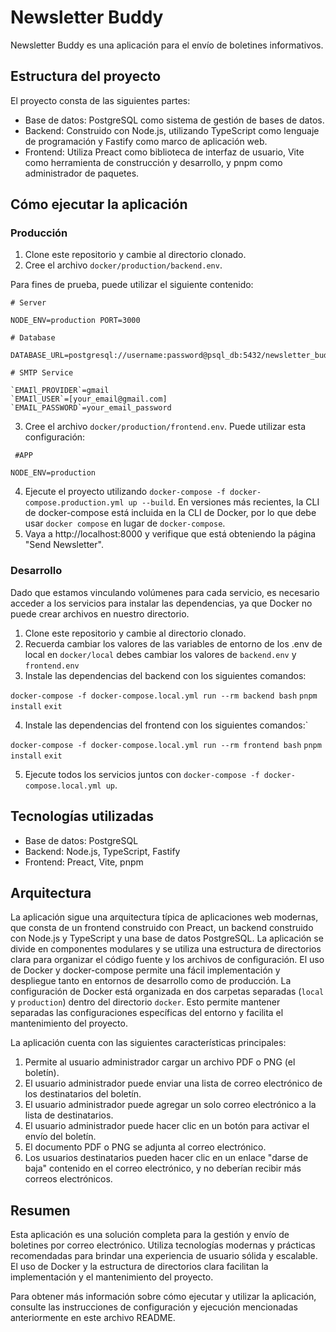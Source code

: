 
# Newsletter Buddy

Newsletter Buddy es una aplicación para el envío de boletines informativos. 

## Estructura del proyecto

El proyecto consta de las siguientes partes:

-   Base de datos: PostgreSQL como sistema de gestión de bases de datos.
-   Backend: Construido con Node.js, utilizando TypeScript como lenguaje de programación y Fastify como marco de aplicación web.
-   Frontend: Utiliza Preact como biblioteca de interfaz de usuario, Vite como herramienta de construcción y desarrollo, y pnpm como administrador de paquetes.


 ## Cómo ejecutar la aplicación

### Producción

1. Clone este repositorio y cambie al directorio clonado.
2. Cree el archivo `docker/production/backend.env`. 

Para fines de prueba, puede utilizar el siguiente contenido:
```
# Server

NODE_ENV=production PORT=3000

# Database

DATABASE_URL=postgresql://username:password@psql_db:5432/newsletter_buddy

# SMTP Service

`EMAIl_PROVIDER`=gmail
`EMAIl_USER`=[your_email@gmail.com]
`EMAIL_PASSWORD`=your_email_password
```
3. Cree el archivo `docker/production/frontend.env`. Puede utilizar esta configuración:

```
 #APP

NODE_ENV=production
```


 4. Ejecute el proyecto utilizando `docker-compose -f docker-compose.production.yml up --build`. En versiones más recientes, la CLI de docker-compose está incluida en la CLI de Docker, por lo que debe usar `docker compose` en lugar de `docker-compose`.
5. Vaya a http://localhost:8000 y verifique que está obteniendo la página "Send Newsletter".

### Desarrollo

Dado que estamos vinculando volúmenes para cada servicio, es necesario acceder a los servicios para instalar las dependencias, ya que Docker no puede crear archivos en nuestro directorio.

1. Clone este repositorio y cambie al directorio clonado.
2. Recuerda cambiar los valores de las variables de entorno de los .env de local en `docker/local` debes cambiar los valores de `backend.env` y `frontend.env`
3. Instale las dependencias del backend con los siguientes comandos:

`docker-compose -f docker-compose.local.yml run --rm backend bash`
`pnpm install` 
`exit`

4. Instale las dependencias del frontend con los siguientes comandos:` 

`docker-compose -f docker-compose.local.yml run --rm frontend bash` 
`pnpm install` 
`exit`

5. Ejecute todos los servicios juntos con `docker-compose -f docker-compose.local.yml up`.

## Tecnologías utilizadas

- Base de datos: PostgreSQL
- Backend: Node.js, TypeScript, Fastify
- Frontend: Preact, Vite, pnpm

## Arquitectura

 La aplicación sigue una arquitectura típica de aplicaciones web modernas, que consta de un frontend construido con Preact, un backend construido con Node.js y TypeScript y una base de datos PostgreSQL. La aplicación se divide en componentes modulares y se utiliza una estructura de directorios clara para organizar el código fuente y los archivos de configuración. El uso de Docker y docker-compose permite una fácil implementación y despliegue tanto en entornos de desarrollo como de producción. La configuración de Docker está organizada en dos carpetas separadas (`local` y `production`) dentro del directorio `docker`. Esto permite mantener separadas las configuraciones específicas del entorno y facilita el mantenimiento del proyecto.

La aplicación cuenta con las siguientes características principales:

1.  Permite al usuario administrador cargar un archivo PDF o PNG (el boletín).
2.  El usuario administrador puede enviar una lista de correo electrónico de los destinatarios del boletín.
3.  El usuario administrador puede agregar un solo correo electrónico a la lista de destinatarios.
4.  El usuario administrador puede hacer clic en un botón para activar el envío del boletín.
5.  El documento PDF o PNG se adjunta al correo electrónico.
6.  Los usuarios destinatarios pueden hacer clic en un enlace "darse de baja" contenido en el correo electrónico, y no deberían recibir más correos electrónicos.

## Resumen

Esta aplicación es una solución completa para la gestión y envío de boletines por correo electrónico. Utiliza tecnologías modernas y prácticas recomendadas para brindar una experiencia de usuario sólida y escalable. El uso de Docker y la estructura de directorios clara facilitan la implementación y el mantenimiento del proyecto.

Para obtener más información sobre cómo ejecutar y utilizar la aplicación, consulte las instrucciones de configuración y ejecución mencionadas anteriormente en este archivo README.
